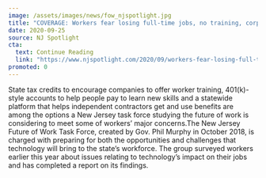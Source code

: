 ```yaml
---
image: /assets/images/news/fow_njspotlight.jpg
title: "COVERAGE: Workers fear losing full-time jobs, no training, corporate surveillance"
date: 2020-09-25
source: NJ Spotlight
cta:
  text: Continue Reading
  link: "https://www.njspotlight.com/2020/09/workers-fear-losing-full-time-jobs-no-training-corporate-surveillance/"
promoted: 0
---
```


State tax credits to encourage companies to offer worker training, 401(k)-style accounts to help people pay to learn new skills and a statewide platform that helps independent contractors get and use benefits are among the options a New Jersey task force studying the future of work is considering to meet some of workers’ major concerns.The New Jersey Future of Work Task Force, created by Gov. Phil Murphy in October 2018, is charged with preparing for both the opportunities and challenges that technology will bring to the state’s workforce. The group surveyed workers earlier this year about issues relating to technology’s impact on their jobs and has completed a report on its findings.
